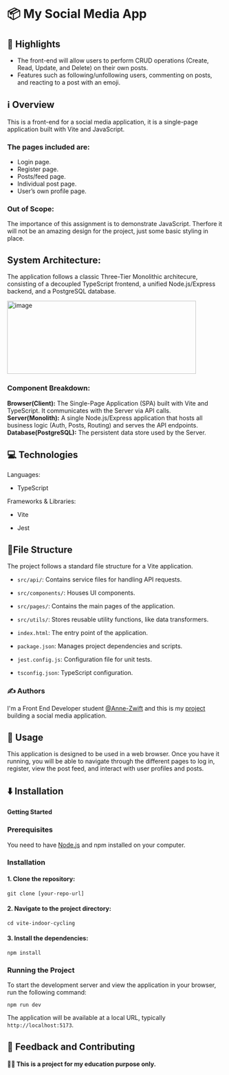 # 📦 My Social Media App

<!-- [![Test Coverage](https://img.shields.io/badge/Coverage-90%25-green)](https://jestjs.io/) [![Build Status](https://img.shields.io/badge/Build-Passing-green)](https://github.com/your-username/your-repo-name)-->

<!--  > *Your documentation is a direct reflection of your software, so hold it to the same standards.-->


## 🌟 Highlights

- The front-end will allow users to perform CRUD operations (Create, Read, Update, and Delete) on their own posts.
- Features such as following/unfollowing users, commenting on posts, and reacting to a post with an emoji.

## ℹ️ Overview

This is a front-end for a social media application, it is a single-page application built with Vite and JavaScript. 

### The pages included are:
- Login page.
- Register page.
- Posts/feed page.
- Individual post page.
- User’s own profile page.

### Out of Scope:
The importance of this assignment is to demonstrate JavaScript. Therfore it will not be an amazing design for the project, just some basic styling in place.

## System Architecture:
The application follows a classic Three-Tier Monolithic architecure, consisting of a decoupled TypeScript frontend, a unified Node.js/Express backend, and a PostgreSQL database.

<img width="439" height="170" alt="image" src="https://github.com/user-attachments/assets/3a50e262-c7a9-4f97-8a10-043241172906" />

### Component Breakdown:

**Browser(Client):** The Single-Page Application (SPA) built with Vite and TypeScript. It communicates with the Server via API calls.
**Server(Monolith):** A single Node.js/Express application that hosts all business logic (Auth, Posts, Routing) and serves the API endpoints.
**Database(PostgreSQL):** The persistent data store used by the Server.

## 💻 Technologies
Languages:

- TypeScript

Frameworks & Libraries:

- Vite

- Jest
  

## 📂File Structure
The project follows a standard file structure for a Vite application.

* `src/api/`: Contains service files for handling API requests.

* `src/components/`: Houses UI components.

* `src/pages/`: Contains the main pages of the application.

* `src/utils/`: Stores reusable utility functions, like data transformers.

* `index.html`: The entry point of the application.

* `package.json`: Manages project dependencies and scripts.

* `jest.config.js`: Configuration file for unit tests.

* `tsconfig.json`: TypeScript configuration.


### ✍️ Authors

I'm a Front End Developer student [@Anne-Zwift](https://github.com/Anne-Zwift/) and this is my [project](https://github.com/Anne-Zwift/vite-indoor-cycling/) building a social media application.


## 🚀 Usage

This application is designed to be used in a web browser. Once you have it running, you will be able to navigate through the different pages to log in, register, view the post feed, and interact with user profiles and posts.


## ⬇️ Installation

#### Getting Started
### Prerequisites
You need to have [Node.js](https://nodejs.org/en/) and npm installed on your computer.

### Installation

#### 1. Clone the repository:

`git clone [your-repo-url]`


#### 2. Navigate to the project directory:

`cd vite-indoor-cycling`


#### 3. Install the dependencies:

`npm install`


### Running the Project
To start the development server and view the application in your browser, run the following command:

`npm run dev`

The application will be available at a local URL, typically `http://localhost:5173`.


## 💭 Feedback and Contributing

#### 👩‍🎓 This is a project for my education purpose only.
